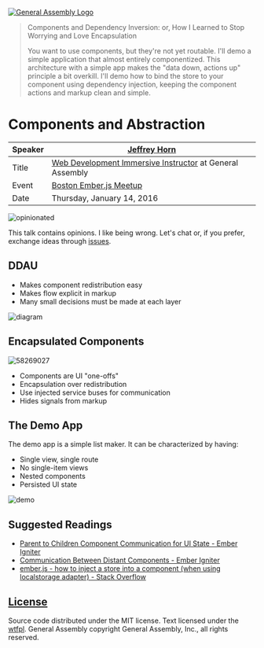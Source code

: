 [![General Assembly Logo](https://camo.githubusercontent.com/1a91b05b8f4d44b5bbfb83abac2b0996d8e26c92/687474703a2f2f692e696d6775722e636f6d2f6b6538555354712e706e67)](https://generalassemb.ly/education/web-development-immersive)

> Components and Dependency Inversion: or, How I Learned to Stop Worrying and
> Love Encapsulation
>
> You want to use components, but they're not yet routable. I'll demo a simple
> application that almost entirely componentized. This architecture with a
> simple app makes the "data down, actions up" principle a bit overkill. I'll
> demo how to bind the store to your component using dependency injection,
> keeping the component actions and markup clean and simple.

# Components and Abstraction

| Speaker | [Jeffrey Horn](http://hello.jrhorn.me)                                                                          |
|---------|-----------------------------------------------------------------------------------------------------------------|
| Title   | [Web Development Immersive Instructor](https://generalassemb.ly/instructors/jeff-horn/3305) at General Assembly |
| Event   | [Boston Ember.js Meetup](http://www.meetup.com/Boston-Ember-js/events/227108545/)                               |
| Date    | Thursday, January 14, 2016                                                                                      |

![opinionated](https://cloud.githubusercontent.com/assets/388761/12339760/ad1d325e-bae4-11e5-93bc-a75bdcc03a37.gif)

This talk contains opinions. I like being wrong. Let's chat or, if you prefer,
exchange ideas through
[issues](https://github.com/jrhorn424/20160114-boston-ember/issues).

## DDAU

-   Makes component redistribution easy
-   Makes flow explicit in markup
-   Many small decisions must be made at each layer

![diagram](https://cloud.githubusercontent.com/assets/388761/12339386/dc1cc062-bae2-11e5-85be-ae33da715b2c.png)

## Encapsulated Components

![58269027](https://cloud.githubusercontent.com/assets/388761/12339892/9d328fe6-bae5-11e5-80e6-d361bde9e686.jpg)

-   Components are UI "one-offs"
-   Encapsulation over redistribution
-   Use injected service buses for communication
-   Hides signals from markup

## The Demo App

The demo app is a simple list maker. It can be characterized by having:

-   Single view, single route
-   No single-item views
-   Nested components
-   Persisted UI state

![demo](https://cloud.githubusercontent.com/assets/388761/12339395/e809372a-bae2-11e5-8073-89bcee5a7351.png)

## Suggested Readings

-   [Parent to Children Component Communication for UI State - Ember Igniter](http://emberigniter.com/parent-to-children-component-communication/)
-   [Communication Between Distant Components - Ember Igniter](http://emberigniter.com/communication-between-distant-components/)
-   [ember.js - how to inject a store into a component (when using localstorage adapter) - Stack Overflow](http://stackoverflow.com/questions/28305159/how-to-inject-a-store-into-a-component-when-using-localstorage-adapter)

## [License](LICENSE)

Source code distributed under the MIT license. Text licensed under the
[wtfpl](http://www.wtfpl.net). General Assembly copyright General Assembly,
Inc., all rights reserved.
